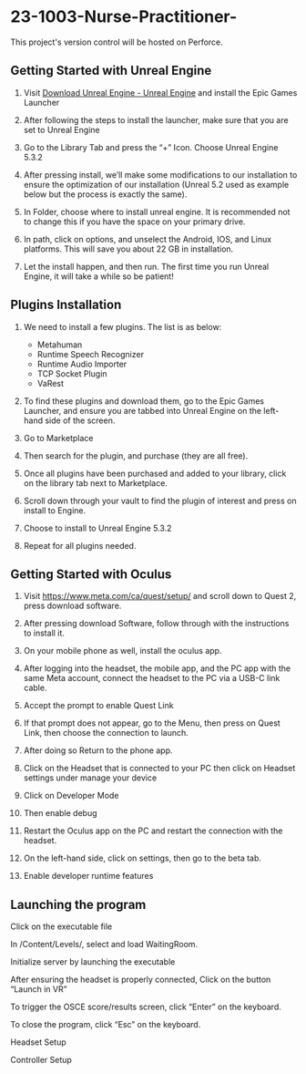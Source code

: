 # 23-1003-Nurse-Practitioner-

This project's version control will be hosted on Perforce. 
## Getting Started with Unreal Engine 

1) Visit [Download Unreal Engine - Unreal Engine](https://www.unrealengine.com/en-US/download)  and install the Epic Games Launcher 

2) After following the steps to install the launcher, make sure that you are set to Unreal Engine 

 

3) Go to the Library Tab and press the “+” Icon. Choose Unreal Engine 5.3.2 

 

4) After pressing install, we’ll make some modifications to our installation to ensure the optimization of our installation (Unreal 5.2 used as example below but the process is exactly the same).  

 

5) In Folder, choose where to install unreal engine. It is recommended not to change this if you have the space on your primary drive.  

6) In path, click on options, and unselect the Android, IOS, and Linux platforms. This will save you about 22 GB in installation.  

7) Let the install happen, and then run. The first time you run Unreal Engine, it will take a while so be patient! 

## Plugins Installation 

1) We need to install a few plugins. The list is as below:
   - Metahuman
   - Runtime Speech Recognizer
   - Runtime Audio Importer
   - TCP Socket Plugin
   - VaRest 

2) To find these plugins and download them, go to the Epic Games Launcher, and ensure you are tabbed into Unreal Engine on the left-hand side of the screen. 

 

3) Go to Marketplace  

 

4) Then search for the plugin, and purchase (they are all free). 

5) Once all plugins have been purchased and added to your library, click on the library tab next to Marketplace.  

 

6) Scroll down through your vault to find the plugin of interest and press on install to Engine.  

 

7) Choose to install to Unreal Engine 5.3.2  

 

8) Repeat for all plugins needed.  

## Getting Started with Oculus 

1) Visit https://www.meta.com/ca/quest/setup/ and scroll down to Quest 2, press download software.  

 

2) After pressing download Software, follow through with the instructions to install it.  

3) On your mobile phone as well, install the oculus app.  

4) After logging into the headset, the mobile app, and the PC app with the same Meta account, connect the headset to the PC via a USB-C link cable.  

5) Accept the prompt to enable Quest Link 

 

6) If that prompt does not appear, go to the Menu, then press on Quest Link, then choose the connection to launch.   

7) After doing so Return to the phone app.  

8) Click on the Headset that is connected to your PC then click on Headset settings under manage your device 

 

9) Click on Developer Mode 

 

10) Then enable debug  

 

11) Restart the Oculus app on the PC and restart the connection with the headset. 

12) On the left-hand side, click on settings, then go to the beta tab.  

13) Enable developer runtime features 

 

## Launching the program 

Click on the executable file  

 

In /Content/Levels/, select and load WaitingRoom. 

Initialize server by launching the executable  

 

After ensuring the headset is properly connected, Click on the button “Launch in VR” 

 

To trigger the OSCE score/results screen, click “Enter” on the keyboard. 

To close the program, click “Esc” on the keyboard. 

Headset Setup 

 

Controller Setup 

 

 
